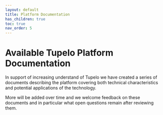 ```yaml
---
layout: default
title: Platform Documentation
has_children: true
toc: true
nav_order: 5
---
```


# Available Tupelo Platform Documentation

In support of increasing understand of Tupelo we have created a series of
documents describing the platform covering both technical characteristics and
potential applications of the technology.

More will be added over time and we welcome feedback on these documents and
in particular what open questions remain after reviewing them.
